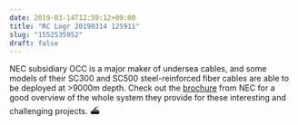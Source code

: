 ```yaml
---
date: 2019-03-14T12:59:12+09:00
title: "RC Logr 20190314 125911"
slug: "1552535952"
draft: false
---
```


NEC subsidiary OCC is a major maker of undersea cables, and some models of their SC300 and SC500 steel-reinforced fiber cables are able to be deployed at >9000m depth. Check out the [brochure](https://www.nec.com/en/global/prod/nw/submarine/pdf/Brochure-5th-Edition-final-16pp.pdf) from NEC for a good overview of the whole system they provide for these interesting and challenging projects. ⛴

